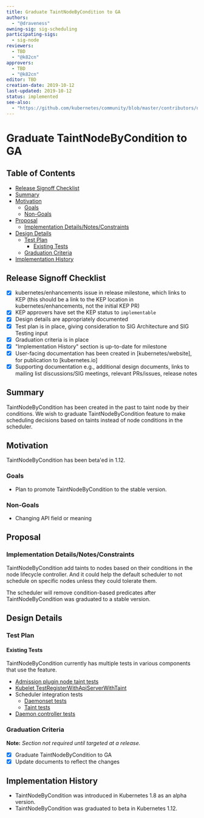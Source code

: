 ```yaml
---
title: Graduate TaintNodeByCondition to GA
authors:
  - "@draveness"
owning-sig: sig-scheduling
participating-sigs:
  - sig-node
reviewers:
  - TBD
  - "@k82cn"
approvers:
  - TBD
  - "@k82cn"
editor: TBD
creation-date: 2019-10-12
last-updated: 2019-10-12
status: implemented
see-also:
  - "https://github.com/kubernetes/community/blob/master/contributors/design-proposals/scheduling/taint-node-by-condition.md"
---
```


# Graduate TaintNodeByCondition to GA

## Table of Contents

<!-- toc -->
- [Release Signoff Checklist](#release-signoff-checklist)
- [Summary](#summary)
- [Motivation](#motivation)
  - [Goals](#goals)
  - [Non-Goals](#non-goals)
- [Proposal](#proposal)
  - [Implementation Details/Notes/Constraints](#implementation-detailsnotesconstraints)
- [Design Details](#design-details)
  - [Test Plan](#test-plan)
    - [Existing Tests](#existing-tests)
  - [Graduation Criteria](#graduation-criteria)
- [Implementation History](#implementation-history)
<!-- /toc -->

## Release Signoff Checklist

- [x] kubernetes/enhancements issue in release milestone, which links to KEP (this should be a link to the KEP location in kubernetes/enhancements, not the initial KEP PR)
- [x] KEP approvers have set the KEP status to `implementable`
- [x] Design details are appropriately documented
- [x] Test plan is in place, giving consideration to SIG Architecture and SIG Testing input
- [x] Graduation criteria is in place
- [x] "Implementation History" section is up-to-date for milestone
- [x] User-facing documentation has been created in [kubernetes/website], for publication to [kubernetes.io]
- [x] Supporting documentation e.g., additional design documents, links to mailing list discussions/SIG meetings, relevant PRs/issues, release notes

## Summary

TaintNodeByCondition has been created in the past to taint node by their conditions. We wish to graduate TaintNodeByCondition feature to make scheduling decisions based on taints instead of node conditions in the scheduler.

## Motivation

TaintNodeByCondition has been beta'ed in 1.12.

### Goals

+ Plan to promote TaintNodeByCondition to the stable version.

### Non-Goals

+ Changing API field or meaning

## Proposal

### Implementation Details/Notes/Constraints

TaintNodeByCondition add taints to nodes based on their conditions in the node lifecycle controller. And it could help the default scheduler to not schedule on specific nodes unless they could tolerate them.

The scheduler will remove condition-based predicates after TaintNodeByCondition was graduated to a stable version. 

## Design Details

### Test Plan

#### Existing Tests

TaintNodeByCondition currently has multiple tests in various components that use the feature.

+ [Admission plugin node taint tests](https://github.com/kubernetes/kubernetes/blob/cf9203501e80ecf4611e3e762a03f009d4aac6b2/plugin/pkg/admission/nodetaint/admission_test.go#L34-L121)
+ [Kubelet TestRegisterWithApiServerWithTaint](https://github.com/kubernetes/kubernetes/blob/cf9203501e80ecf4611e3e762a03f009d4aac6b2/pkg/kubelet/kubelet_node_status_test.go#L1959-L2005)
+ Scheduler integration tests
  + [Daemonset tests](https://github.com/kubernetes/kubernetes/blob/cf9203501e80ecf4611e3e762a03f009d4aac6b2/test/integration/daemonset/daemonset_test.go#L966)
  + [Taint tests](https://github.com/kubernetes/kubernetes/blob/cf9203501e80ecf4611e3e762a03f009d4aac6b2/test/integration/scheduler/taint_test.go#L69)
+ [Daemon controller tests](https://github.com/kubernetes/kubernetes/blob/cf9203501e80ecf4611e3e762a03f009d4aac6b2/pkg/controller/daemon/daemon_controller_test.go#L1782)

### Graduation Criteria

**Note:** *Section not required until targeted at a release.*

- [x] Graduate TaintNodeByCondition to GA
- [x] Update documents to reflect the changes

## Implementation History

+ TaintNodeByCondition was introduced in Kubernetes 1.8 as an alpha version.
+ TaintNodeByCondition was graduated to beta in Kubernetes 1.12.
